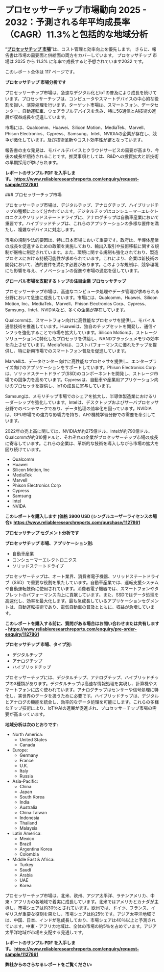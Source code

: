 <p><h1>プロセッサーチップ市場動向 2025 - 2032：予測される年平均成長率（CAGR）11.3%と包括的な地域分析</h1></p><p>&ldquo;<strong><a href="https://www.reliableresearchreports.com/processor-chip-r1127861?utm_campaign=110&utm_medium=9&utm_source=Github&utm_content=ia&utm_term=13042025&utm_id=processor-chip">プロセッサチップ 市場</a></strong>&rdquo;は、コスト管理と効率向上を優先します。 さらに、報告書は市場の需要面と供給面の両方をカバーしています。 プロセッサチップ 市場は 2025 から 11.3% に年率で成長すると予想されています2032 です。</p>
<p>このレポート全体は 117 ページです。</p>
<p><strong>プロセッサチップ 市場分析です</strong></p>
<p><p>プロセッサーチップ市場は、急速なデジタル化とIoTの普及により成長を続けています。プロセッサーチップは、コンピュータやスマートデバイスの中心的な役割を担い、演算処理を行います。ターゲット市場は、スマートフォン、データセンター、自動運転車、ウェアラブルデバイスを含み、特に5G通信とAI技術の進展が収益成長を促進しています。</p><p>市場には、Qualcomm、Huawei、Silicon Motion、MediaTek、Marvell、Phison Electronics、Cypress、Samsung、Intel、NVIDIAの企業が存在し、競争が激化しています。及び技術革新やコスト効率性が鍵となっています。</p><p>報告書の主な発見は、モバイルデバイスとクラウドサービスの需要が高まり、今後の成長が期待されることです。推奨事項としては、R&Dへの投資拡大と新技術の早期採用が挙げられます。</p></p>
<p><strong>レポートのサンプル PDF を入手します。&nbsp;<a href="https://www.reliableresearchreports.com/enquiry/request-sample/1127861?utm_campaign=110&utm_medium=9&utm_source=Github&utm_content=ia&utm_term=13042025&utm_id=processor-chip">https://www.reliableresearchreports.com/enquiry/request-sample/1127861</a></strong></p>
<p><p>### プロセッサーチップ市場</p><p>プロセッサーチップ市場は、デジタルチップ、アナログチップ、ハイブリッドチップの種類によって分かれています。デジタルチップはコンシューマーエレクトロニクスやソリッドステートドライブに、アナログチップは自動車産業において重要です。ハイブリッドチップは、これらのアプリケーションの多様な要件を満たし、複雑なデバイスに対応します。</p><p>市場の規制や法的要因は、特に日本市場において重要です。政府は、半導体産業の成長を促進するための政策を実施しており、輸出入取引や技術移転に関する規制が厳格に制定されています。また、環境に関する規制も強化されており、製造プロセスにおける持続可能性が求められています。これにより、企業は新技術の開発において、法的要件を満たす必要があります。このような規制は、競争環境にも影響を与え、イノベーションの促進や市場の適応を促しています。</p></p>
<p><strong>グローバル市場を支配するトップの注目企業 プロセッサチップ</strong></p>
<p><p>プロセッサーチップ市場は、高速なコンピュータ処理やデータ管理が求められる分野において急速に成長しています。市場には、Qualcomm、Huawei、Silicon Motion, Inc、MediaTek、Marvell、Phison Electronics Corp、Cypress、Samsung、Intel、NVIDIAなど、多くの企業が存在しています。</p><p>Qualcommは、スマートフォン向けに高性能なプロセッサを提供し、モバイル通信技術を推進しています。Huaweiは、独自のチップセットを開発し、通信インフラを強化することで市場を拡大しています。Silicon Motionは、ストレージソリューションに特化したプロセッサを供給し、NANDフラッシュメモリの効率を向上させています。MediaTekは、コストパフォーマンスに優れたチップを提供し、特に新興市場でのスマートフォン普及を促進しています。</p><p>Marvellは、データセンター向けに高性能なプロセッサを提供し、エンタープライズ向けのアプリケーションをサポートしています。Phison Electronics Corpは、ソリッドステートドライブ(SSD)のコンポーネントを開発し、ストレージ市場での競争力を高めています。Cypressは、自動車や産業用アプリケーション向けのプロセッサを提供し、IoTの成長に寄与しています。</p><p>Samsungは、メモリチップ市場でのシェアを拡大し、半導体製造業におけるリーダーシップを強化しています。Intelは、デスクトップおよびサーバプロセッサ分野でのベンチマークであり、データ処理の効率化を図っています。NVIDIAは、GPU市場での強力な影響力を持ち、AIや機械学習分野での需要を牽引しています。</p><p>2022年の売上高に関しては、NVIDIAが約275億ドル、Intelが約790億ドル、Qualcommが約310億ドルと、それぞれの企業がプロセッサーチップ市場の成長に寄与しています。これらの企業は、革新的な技術を導入しながら市場の拡大を図り続けています。</p></p>
<p><ul><li>Qualcomm</li><li>Huawei</li><li>Silicon Motion, Inc</li><li>MediaTek</li><li>Marvell</li><li>Phison Electronics Corp</li><li>Cypress</li><li>Samsung</li><li>Intel</li><li>NVIDA</li></ul></p>
<p><strong>このレポートを購入します (価格 3900 USD (シングルユーザーライセンスの場合):&nbsp;<a href="https://www.reliableresearchreports.com/purchase/1127861?utm_campaign=110&utm_medium=9&utm_source=Github&utm_content=ia&utm_term=13042025&utm_id=processor-chip">https://www.reliableresearchreports.com/purchase/1127861</a></strong></p>
<p><strong>プロセッサチップ セグメント分析です</strong></p>
<p><strong>プロセッサチップ 市場、アプリケーション別:</strong></p>
<p><ul><li>自動車産業</li><li>コンシューマーエレクトロニクス</li><li>ソリッドステートドライブ</li></ul></p>
<p><p>プロセッサーチップは、オート業界、消費者電子機器、ソリッドステートドライブ（SSD）で重要な役割を果たしています。自動車産業では、運転支援システムや自動運転技術に使用されています。消費者電子機器では、スマートフォンやタブレットのパフォーマンス向上に貢献しています。また、SSDではデータ処理を高速化し、効率を最大化します。最も急成長しているアプリケーションセグメントは、自動運転技術であり、電気自動車の普及とともに、収益が急増しています。</p></p>
<p><strong>このレポートを購入する前に、質問がある場合はお問い合わせまたは共有します - <a href="https://www.reliableresearchreports.com/enquiry/pre-order-enquiry/1127861?utm_campaign=110&utm_medium=9&utm_source=Github&utm_content=ia&utm_term=13042025&utm_id=processor-chip">https://www.reliableresearchreports.com/enquiry/pre-order-enquiry/1127861</a></strong></p>
<p><strong>プロセッサチップ 市場、タイプ別:</strong></p>
<p><ul><li>デジタルチップ</li><li>アナログチップ</li><li>ハイブリッドチップ</li></ul></p>
<p><p>プロセッサーチップには、デジタルチップ、アナログチップ、ハイブリッドチップの3種類があります。デジタルチップは高速な情報処理を実現し、計算機やスマートフォンに広く使われています。アナログチップはセンサーや信号処理に特化し、実世界のデータを扱うために必要です。ハイブリッドチップは、デジタルとアナログの機能を統合し、効率的なデータ処理を可能にします。これらの多様なチップ技術により、IoTやAIの進展が促進され、プロセッサーチップ市場の需要が高まっています。</p></p>
<p><strong>地域分析は次のとおりです:</strong></p>
<p><ul>
    <li>
        North America:
        <ul>
            <li>United States</li>
            <li>Canada</li>
        </ul>
    </li>
    <li>
        Europe:
        <ul>
            <li>Germany</li>
            <li>France</li>
            <li>U.K.</li>
            <li>Italy</li>
            <li>Russia</li>
        </ul>
    </li>
    <li>
        Asia-Pacific:
        <ul>
            <li>China</li>
            <li>Japan</li>
            <li>South Korea</li>
            <li>India</li>
            <li>Australia</li>
            <li>China Taiwan</li>
            <li>Indonesia</li>
            <li>Thailand</li>
            <li>Malaysia</li>
        </ul>
    </li>
    <li>
        Latin America:
        <ul>
            <li>Mexico</li>
            <li>Brazil</li>
            <li>Argentina Korea</li>
            <li>Colombia</li>
        </ul>
    </li>
    <li>
        Middle East & Africa:
        <ul>
            <li>Turkey</li>
            <li>Saudi</li>
            <li>Arabia</li>
            <li>UAE</li>
            <li>Korea</li>
        </ul>
    </li>
    </ul></p>
<p><p>プロセッサーチップ市場は、北米、欧州、アジア太平洋、ラテンアメリカ、中東・アフリカの各地域で着実に成長しています。北米ではアメリカとカナダが主導し、市場シェアは約30％とされています。欧州では、ドイツ、フランス、イギリスが重要な役割を果たし、市場シェアは約25％です。アジア太平洋地域では、中国、日本、インドが急成長しており、市場シェアは40％以上と予測されています。中東・アフリカ地域は、全体の市場の約5％を占めています。アジア太平洋地域が市場を支配する見通しです。</p></p>
<p><strong>レポートのサンプル PDF を入手します。&nbsp;<a href="https://www.reliableresearchreports.com/enquiry/request-sample/1127861?utm_campaign=110&utm_medium=9&utm_source=Github&utm_content=ia&utm_term=13042025&utm_id=processor-chip">https://www.reliableresearchreports.com/enquiry/request-sample/1127861</a></strong></p>
<p><strong></strong></p>
<p><strong></strong></p>
<p><strong></strong></p>
<p><strong></strong></p>
<p><strong>弊社からのさらなるレポートをご覧ください:</strong></p>
<p><strong><p></p><p></p><p></p></strong></p>